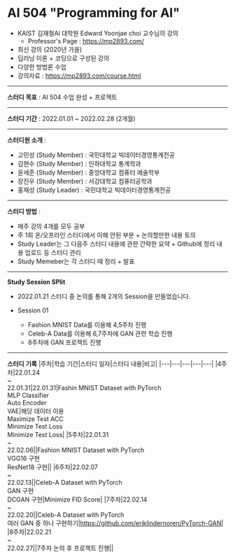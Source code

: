 # AI 504 "Programming for AI"
- KAIST 김재철AI 대학원 Edward Yoonjae choi 교수님의 강의
    - Professor's Page : https://mp2893.com/
- 최신 강의 (2020년 가을)
- 딥러닝 이론 + 코딩으로 구성된 강의
- 다양한 방법론 수업
- 강의자료 : https://mp2893.com/course.html

---

**스터디 목표** : AI 504 수업 완성 + 프로젝트

---

**스터디 기간** : 2022.01.01 ~ 2022.02.28 (2개월)

---

**스터디원 소개** :
- 고민성 (Study Member) : 국민대학교 빅데이터경영통계전공
- 김현수 (Study Member) : 인하대학교 통계학과
- 윤세준 (Study Member) : 중앙대학교 컴퓨터 예술학부
- 장진우 (Study Member) : 서강대학교 컴퓨터공학과
- 홍재성 (Study Leader)     : 국민대학교 빅데이터경영통계전공

---

**스터디 방법** : 
- 매주 강의 4개를 모두 공부
- 주 1회 온/오프라인 스터디에서 이해 안된 부분 + 논의할만한 내용 토의
- Study Leader는 그 다음주 스터디 내용에 관한 간략한 요약 + Github에 정리 내용 업로드 등 스터디 관리
- Study Memeber는 각 스터디 때 정리 + 발표

---

**Study Session SPlit**
- 2022.01.21 스터디 중 논의를 통해 2개의 Session을 만들었습니다.

- Session 01
    - Fashion MNIST Data를 이용해 4,5주차 진행
    - Celeb-A Data를 이용해 6,7주차에 GAN 관련 학습 진행
    - 8주차에 GAN 프로젝트 진행

---

**스터디 기록**
|주차|학습 기간|스터디 일자|스터디 내용|비고|
|---|---|---|---|---|
|4주차|22.01.24<br> ~ <br>22.01.31|22.01.31|Fashin MNIST Dataset with PyTorch<br>MLP Classifier<br>Auto Encoder<br>VAE|해당 데이터 이용<br>Maximize Test ACC<br>Minimize Test Loss<br>Minimize Test Loss|
|5주차|22.01.31<br> ~ <br>22.02.06||Fashion MNIST Dataset with PyTorch<br>VGG16 구현<br>ResNet18 구현||
|6주차|22.02.07<br> ~ <br>22.02.13||Celeb-A Dataset with PyTorch<br>GAN 구현<br>DCGAN 구현|Minimize FID Score|
|7주차|22.02.14<br> ~ <br>22.02.20||Celeb-A Dataset with PyTorch<br>여러 GAN 중 하나 구현하기|https://github.com/eriklindernoren/PyTorch-GAN|
|8주차|22.02.21<br> ~ <br>22.02.27||7주차 논의 후 프로젝트 진행||
